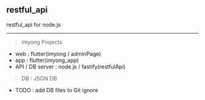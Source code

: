 ## restful_api
restful_api for node.js

---

> imyong Projects
- web : flutter(imyong / adminPage)
- app : flutter(imyong_app)
- API / DB server : node.js / fastify(restfulApi)

> DB : JSON DB
- TODO : add DB files to Git ignore
